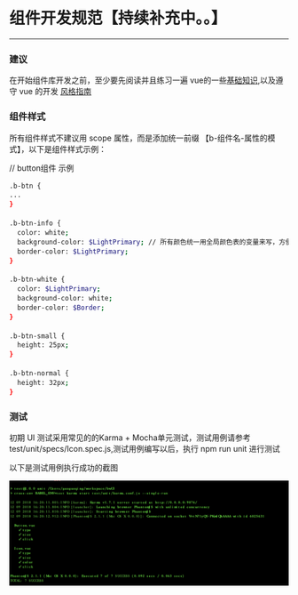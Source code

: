 # 组件开发规范【持续补充中。。】

----

### 建议

在开始组件库开发之前，至少要先阅读并且练习一遍 vue的一些[基础知识](https://cn.vuejs.org/v2/guide/),以及遵守 vue 的开发
[风格指南](https://cn.vuejs.org/v2/style-guide/)

### 组件样式
所有组件样式不建议用 scope 属性，而是添加统一前缀 【b-组件名-属性的模式】，以下是组件样式示例：

// button组件  示例
```bash
.b-btn {
...
}

.b-btn-info {
  color: white;
  background-color: $LightPrimary; // 所有颜色统一用全局颜色表的变量来写，方便统一管理
  border-color: $LightPrimary;
}

.b-btn-white {
  color: $LightPrimary;
  background-color: white;
  border-color: $Border;
}

.b-btn-small {
  height: 25px;
}

.b-btn-normal {
  height: 32px;
}
```

### 测试
初期 UI 测试采用常见的的Karma + Mocha单元测试，测试用例请参考test/unit/specs/Icon.spec.js,测试用例编写以后，执行 npm run unit 进行测试

以下是测试用例执行成功的截图

![avatar](../assets/image/test.jpg)
